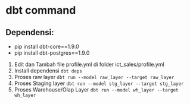 # dbt command 

## Dependensi: 
- pip install dbt-core==1.9.0 
- pip install dbt-postgres==1.9.0

1. Edit dan Tambah file profile.yml di folder ict_sales/profile.yml
2. Install dependensi ```dbt deps```
3. Proses raw layer ```dbt run --model raw_layer --target raw_layer```
4. Proses Staging layer ```dbt run --model stg_layer --target stg_layer```
5. Proses Warehouse/Olap Layer ```dbt run --model wh_layer --target wh_layer```
